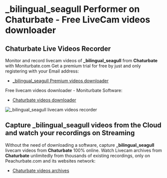 # _bilingual_seagull Performer on Chaturbate - Free LiveCam videos downloader

## Chaturbate Live Videos Recorder

Monitor and record livecam videos of **_bilingual_seagull** from **Chaturbate** with Moniturbate.com
Get a premium trial for free by just and only registering with your Email address:
* [_bilingual_seagull Premium videos downloader](https://moniturbate.com/request-demo-licence-key.html)

Free livecam videos downloader - Moniturbate Software:
* [Chaturbate videos downloader](https://moniturbate.com/moniturbate-download-software.html)

![_bilingual_seagull livecam videos recorder](https://peachurnet.com/templates/moniturbate-software.png)


## Capture _bilingual_seagull videos from the Cloud and watch your recordings on Streaming

Without the need of downloading a software, capture **_bilingual_seagull** livecam videos from **Chaturbate** 100% online.
Watch Livecam archives from **Chaturbate** unlimitedly from thousands of existing recordings, only on Peachurbate.com and its websites network:
* [Chaturbate videos archives](https://peachurnet.com/)